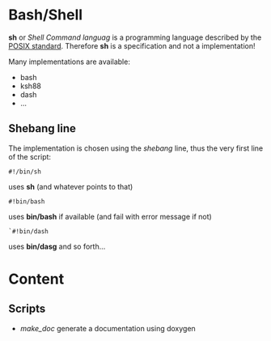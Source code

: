 # Bash/Shell

**sh** or *Shell Command languag* is a programming language described by the 
[POSIX standard](https://pubs.opengroup.org/onlinepubs/009695399/utilities/xcu_chap02.html).
Therefore **sh** is a specification and not a implementation!

Many implementations are available:
* bash
* ksh88
* dash
* ...

## Shebang line

The implementation is chosen using the *shebang* line, thus the very first line of the script:

```
#!/bin/sh
```
uses **sh** (and whatever points to that)

```
#!bin/bash
```
uses **bin/bash** if available (and fail with error message if not)

```
`#!bin/dash
```
uses **bin/dasg** and so forth...

# Content

## Scripts

* *make_doc* generate a documentation using doxygen


